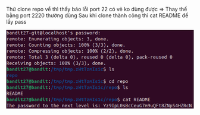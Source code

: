 Thử clone repo về thì thấy báo lỗi port 22 có vẻ ko dùng được
=> Thay thế bằng port 2220 thường dùng
Sau khi clone thành công thì cat README để lấy pass

![alt text](writeup/anh/36.png)